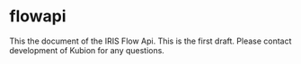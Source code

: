 # flowapi

This the document of the IRIS Flow Api. This is the first draft. Please contact development of Kubion for any questions.

